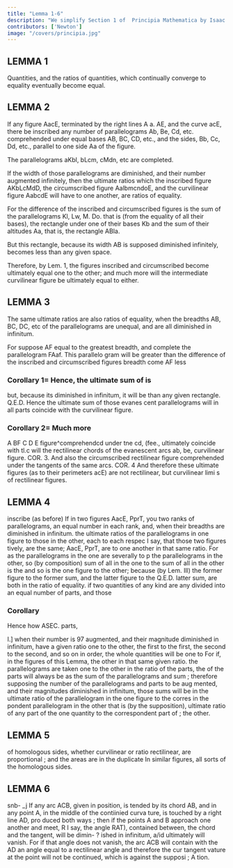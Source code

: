 ```yaml
---
title: "Lemma 1-6"
description: "We simplify Section 1 of  Principia Mathematica by Isaac Newton"
contributors: ['Newton']
image: "/covers/principia.jpg"
---
```




## LEMMA 1

Quantities, and the ratios of quantities, which continually converge to equality eventually become equal. 


## LEMMA 2

If any figure AacE, terminated by the right lines A a. AE, and the curve acE, there be inscribed any number of parallelograms Ab, Be, Cd, etc. comprehended under equal bases AB, BC, CD, etc., and the sides, Bb, Cc, Dd, etc., parallel to one side Aa of the figure.

The parallelograms aKbl, bLcm, cMdn, etc are completed.

If the width of those parallelograms are diminished, and their number augmented infinitely, then the ultimate ratios which the inscribed figure AKbLcMdD, the circumscribed figure AalbmcndoE, and the curvilinear figure AabcdE will have to one another, are ratios of equality.

For the difference of the inscribed and circumscribed figures is the sum of the parallelograms Kl, Lw, M. Do. that is (from the equality of all their bases), the rectangle under one of their bases Kb and the sum of their altitudes Aa, that
is, the rectangle ABla.

But this rectangle, because its width AB is supposed diminished infinitely, becomes less than any given space.

Therefore, by Lem. 1, the figures inscribed and circumscribed become ultimately equal one to the other; and much more will the intermediate curvilinear figure be ultimately equal to either.

## LEMMA 3

The same ultimate ratios are also ratios of equality, when the breadths AB, BC, DC, etc of the parallelograms are unequal, and are all diminished in infinitum.

For suppose AF equal to the greatest breadth, and complete the parallelogram FAaf. This parallelo
gram will be greater than the difference of the inscribed and circumscribed figures
breadth
come
AF
less

### Corollary 1= Hence, the ultimate sum of  is
but, because its diminished in infinitum,
it will be than any given rectangle. Q.E.D.
Hence the ultimate sum of those evanes
cent parallelograms will in all parts coincide with
the curvilinear figure.

### Corollary 2= Much more
A
BF
C
D
E
figure^comprehendcd under tne
cd, (fee., ultimately coincide with tl.c
will the rectilinear
chords of the evanescent arcs ab,
be,
curvilinear figure.
COR. 3. And also the circumscribed rectilinear figure comprehended
under the tangents of the same arcs.
COR. 4 And therefore these ultimate figures (as to their perimeters acE)
are not rectilinear, but curvilinear limi s of rectilinear figures.

## LEMMA 4

inscribe (as before)
If in two figures AacE, PprT, you
two ranks of parallelograms, an equal number in
each rank, and, when their breadths are diminished
in infinitum. the ultimate ratios of the parallelograms
in one figure to those in the other, each to each respec
I say, that those two figures
tively, are the same;
AacE, PprT, are to one another in that same ratio.
For as the parallelograms in the one are severally to p
the parallelograms in the other, so (by composition)
sum of all in the one to the sum of all in the other
is the 
and
so is the one figure to the other; because (by Lem. Ill) the
former figure to the former sum, and the latter figure to the
Q.E.D.
latter sum, are both in the ratio of equality.
if two quantities of any kind are any
divided into an equal number of parts, and those

### Corollary

 Hence
how
ASEC.
parts,

I.]
when
their
number
is
97
augmented, and their magnitude diminished
in infinitum, have a given ratio one to the other, the first to the first, the
second to the second, and so on in order, the whole quantities will be one to
For if, in the figures of this Lemma,
the other in that same given ratio.
the parallelograms are taken one to the other in the ratio of the parts, the
of the parts will always be as the sum of the parallelograms and
sum
;
therefore supposing the number of the parallelograms and parts to be aug
mented, and their magnitudes diminished in infinitum, those sums will be
in the ultimate ratio of the parallelogram in the one figure to the corres
in the
pondent parallelogram in the other that is (by the supposition),
ultimate ratio of any part of the one quantity to the correspondent part of
;
the other.

## LEMMA 5

of homologous sides, whether curvilinear or
ratio
rectilinear, are proportional ; and the areas are in the duplicate
In similar figures,
all sorts
of the homologous sides.

## LEMMA 6

snb- _j
If any arc ACB, given in position, is
tended by its chord AB, and in any point
A, in the middle of the contiinied curva
ture, is touched by a right line AD, pro
duced both ways ; then if the points A
and B approach one another and meet,
R
I say, the angle RAT), contained between,
the chord and the tangent, will be dimin-
?
ished in infinitum, a/id ultimately will vanish.
For if that angle does not vanish, the arc ACB will contain with the
AD
an angle equal to a rectilinear angle and therefore the cur
tangent
vature at the point
will not be continued, which is against the supposi
;
A
tion.


